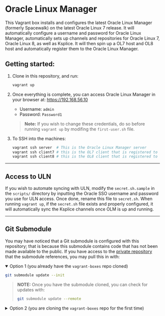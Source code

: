 # Oracle Linux Manager

This Vagrant box installs and configures the latest Oracle Linux Manager (formerly Spacewalk) on the latest Oracle Linux 7 release. It will automatically configure a username and password for Oracle Linux Manager, automatically sets up channels and repositories for Oracle Linux 7, Oracle Linux 8, as well as Ksplice. It will then spin up a OL7 host and OL8 host and automatically register them to the Oracle Linux Manager.

## Getting started:

1. Clone in this repository, and run:

    ```bash
    vagrant up
    ```

2. Once everything is complete, you can access Oracle Linux Manager in your browser at: https://192.168.56.10

    - Username: `admin`
    - Password: `Password1`


    > **Note:** If you wish to change these credentials, do so before running `vagrant up` by modifing the `first-user.sh` file.

3. To SSH into the machines:

    ```bash
    vagrant ssh server  # This is the Oracle Linux Manager server
    vagrant ssh client7 # this is the OL7 client that is registered to OLM
    vagrant ssh client8 # this is the OL8 client that is registered to OLM
    ```

---

## Access to ULN

If you wish to automate syncing with ULN, modify the `secret.sh.sample` in the `scripts/` directory by inputting the Oracle SSO username and password you use for ULN access. Once done, rename this file to `secret.sh`. When running `vagrant up`, if the `secret.sh` file exists and properly configured, it will automatically sync the Ksplice channels once OLM is up and running.

---

## Git Submodule

You may have noticed that a Git submodule is configured with this repository; that is because this submodule contains code that has not been made available to the public. If you have access to the [private repository](https://github.com/etho201/olm-api/) that the submodule references, you may pull this in with:

<details open>
<summary>Option 1 (you already have the <code>vagrant-boxes</code> repo cloned)</summary>

```bash
git submodule update --init
```

> **NOTE:** Once you have the submodule cloned, you can check for updates with:
> ```bash
> git submodule update --remote
> ```

</details>

<details>
<summary>Option 2 (you are cloning the <code>vagrant-boxes</code> repo for the first time)</summary>

```bash
git clone --recurse-submodules git@github.com:etho201/vagrant-boxes.git
```

> **NOTE:** Once you have the submodule cloned, you can check for updates with:
> ```bash
> git submodule update --remote
> ```

</details>